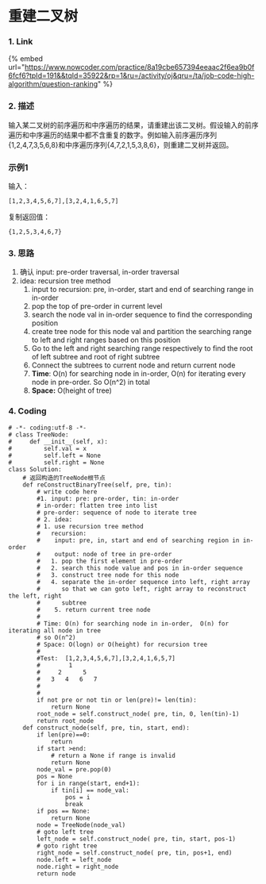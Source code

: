 # 重建二叉树

### 1. Link

{% embed url="https://www.nowcoder.com/practice/8a19cbe657394eeaac2f6ea9b0f6fcf6?tpId=191&&tqId=35922&rp=1&ru=/activity/oj&qru=/ta/job-code-high-algorithm/question-ranking" %}

### 2. 描述

输入某二叉树的前序遍历和中序遍历的结果，请重建出该二叉树。假设输入的前序遍历和中序遍历的结果中都不含重复的数字。例如输入前序遍历序列{1,2,4,7,3,5,6,8}和中序遍历序列{4,7,2,1,5,3,8,6}，则重建二叉树并返回。

### 示例1

输入：

```text
[1,2,3,4,5,6,7],[3,2,4,1,6,5,7]
```

复制返回值：

```text
{1,2,5,3,4,6,7}
```



### 3. 思路

1. 确认 input:  pre-order traversal,  in-order traversal
2. idea: recursion tree method
   1. input to recursion: pre, in-order, start and end of searching range in in-order
   2. pop the top of pre-order in current level
   3. search the node val in in-order sequence to find the corresponding position
   4. create tree node for this node val and partition the searching range to left and right ranges based on this position
   5. Go to the left and right searching range respectively to find the root of left subtree  and root of right subtree
   6. Connect the subtrees to current node and return current node
   7. **Time**: O\(n\) for searching node in in-order,  O\(n\) for iterating every node in pre-order. So O\(n^2\) in total
   8. **Space:** O\(height of tree\)

### 4. Coding

```text
# -*- coding:utf-8 -*-
# class TreeNode:
#     def __init__(self, x):
#         self.val = x
#         self.left = None
#         self.right = None
class Solution:
    # 返回构造的TreeNode根节点
    def reConstructBinaryTree(self, pre, tin):
        # write code here
        #1. input: pre: pre-order, tin: in-order
        # in-order: flatten tree into list
        # pre-order: sequence of node to iterate tree
        # 2. idea:
        # 1. use recursion tree method
        #   recursion: 
        #    input: pre, in, start and end of searching region in in-order
        #    output: node of tree in pre-order 
        #   1. pop the first element in pre-order
        #   2. search this node value and pos in in-order sequence
        #   3. construct tree node for this node
        #   4. separate the in-order sequence into left, right array
        #      so that we can goto left, right array to reconstruct the left, right
        #      subtree
        #    5. return current tree node
        #
        # Time: O(n) for searching node in in-order,  O(n) for iterating all node in tree
        # so O(n^2)
        # Space: O(logn) or O(height) for recursion tree  
        #
        #Test:  [1,2,3,4,5,6,7],[3,2,4,1,6,5,7]
        #        1
        #     2      5
        #   3   4   6   7
        #
        #
        if not pre or not tin or len(pre)!= len(tin):
            return None
        root_node = self.construct_node( pre, tin, 0, len(tin)-1)
        return root_node
    def construct_node(self, pre, tin, start, end):
        if len(pre)==0:
            return
        if start >end:
            # return a None if range is invalid
            return None
        node_val = pre.pop(0)
        pos = None
        for i in range(start, end+1):
            if tin[i] == node_val:
                pos = i
                break
        if pos == None:
            return None
        node = TreeNode(node_val)
        # goto left tree
        left_node = self.construct_node( pre, tin, start, pos-1)
        # goto right tree
        right_node = self.construct_node( pre, tin, pos+1, end)
        node.left = left_node
        node.right = right_node
        return node
        
        
        
        
```











